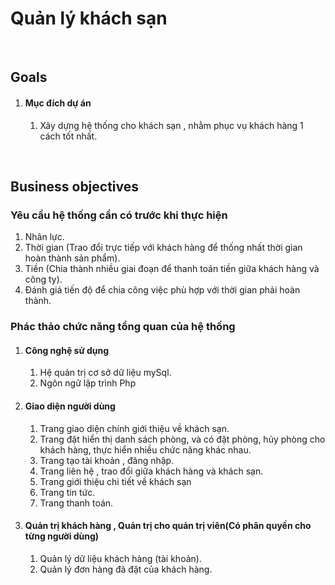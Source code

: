 <h1>Quản lý khách sạn</h1>
<br>
<h2>Goals</h2>
<ol>
    <li>
        <h4>Mục đích dự án</h4>
        <ol>
            <li>Xây dựng hệ thống cho khách sạn , nhằm phục vụ khách hàng 1 cách tốt nhất.</li>
        </ol>
    </li>
</ol>
<br>
<h2>Business objectives</h2>
<h3>Yêu cầu hệ thống cần có trước khi thực hiện</h3>
 <ol>
        <li>Nhân lực.</li>
        <li>Thời gian (Trao đổi trực tiếp với khách hàng để thống nhất thời gian hoàn thành sản phẩm).</li>
        <li>Tiền (Chia thành nhiều giai đoạn để thanh toán tiền giữa khách hàng và công ty).</li>
        <li>Đánh giá tiến độ để chia công việc phù hợp với thời gian phải hoàn thành.</li>
</ol>
<h3>Phác thảo chức năng tổng quan của hệ thống</h3>
<ol>
    <li>
       <h4>Công nghệ sử dụng</h4>
       <ol>
          <li>Hệ quản trị cơ sở dữ liệu mySql.</li>
          <li>Ngôn ngữ lập trình Php</li>
      </ol>
    </li>
    <li>
     <h4>Giao diện người dùng</h4>
    </li>
    <ol>
        <li> Trang giao diện chính giới thiệu về khách sạn.</li>
        <li> Trang đặt hiển thị danh sách phòng, và có đặt phòng, hủy phòng cho khách hàng, thực hiển nhiều chức năng khác nhau.</li>
        <li> Trang tạo tài khoản , đăng nhập.</li>
        <li> Trang liên hệ , trao đổi giữa khách hàng và khách sạn.</li>
        <li> Trang giới thiệu chi tiết về khách sạn</li>
        <li> Trang tin tức.</li>
        <li> Trang thanh toán.</li>
    </ol>
    <li> <h4>Quản trị khách hàng , Quản trị cho quản trị viên(Có phân quyền cho từng người dùng)</h4></li>
    <ol>
        <li>Quản lý dữ liệu khách hàng (tài khoản).</li>
        <li>Quản lý đơn hàng đã đặt của khách hàng.</li>
    </ol>
</ol>
    
